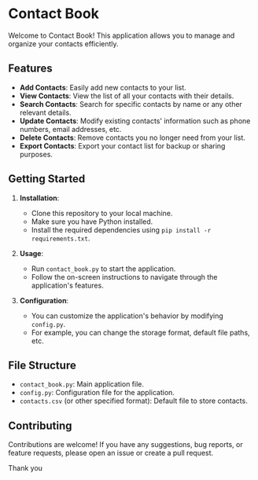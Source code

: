 # Contact Book

Welcome to Contact Book! This application allows you to manage and organize your contacts efficiently.

## Features

- **Add Contacts**: Easily add new contacts to your list.
- **View Contacts**: View the list of all your contacts with their details.
- **Search Contacts**: Search for specific contacts by name or any other relevant details.
- **Update Contacts**: Modify existing contacts' information such as phone numbers, email addresses, etc.
- **Delete Contacts**: Remove contacts you no longer need from your list.
- **Export Contacts**: Export your contact list for backup or sharing purposes.

## Getting Started

1. **Installation**: 
    - Clone this repository to your local machine.
    - Make sure you have Python installed.
    - Install the required dependencies using `pip install -r requirements.txt`.

2. **Usage**:
    - Run `contact_book.py` to start the application.
    - Follow the on-screen instructions to navigate through the application's features.

3. **Configuration**:
    - You can customize the application's behavior by modifying `config.py`.
    - For example, you can change the storage format, default file paths, etc.

## File Structure

- `contact_book.py`: Main application file.
- `config.py`: Configuration file for the application.
- `contacts.csv` (or other specified format): Default file to store contacts.

## Contributing

Contributions are welcome! If you have any suggestions, bug reports, or feature requests, please open an issue or create a pull request.



Thank you


